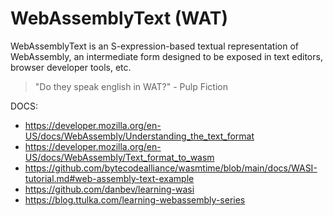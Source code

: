 # WebAssemblyText (WAT)

WebAssemblyText is an S-expression-based textual representation of WebAssembly, 
an intermediate form designed to be exposed in text editors, browser developer tools, etc.  

> "Do they speak english in WAT?" - Pulp Fiction

DOCS:
- https://developer.mozilla.org/en-US/docs/WebAssembly/Understanding_the_text_format
- https://developer.mozilla.org/en-US/docs/WebAssembly/Text_format_to_wasm
- https://github.com/bytecodealliance/wasmtime/blob/main/docs/WASI-tutorial.md#web-assembly-text-example
- https://github.com/danbev/learning-wasi
- https://blog.ttulka.com/learning-webassembly-series